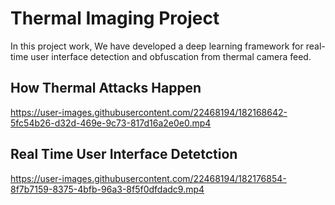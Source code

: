 # Thermal Imaging Project

In this project work, We have developed a deep learning framework for real-time user interface detection and obfuscation from thermal camera feed.
## How Thermal Attacks Happen
https://user-images.githubusercontent.com/22468194/182168642-5fc54b26-d32d-469e-9c73-817d16a2e0e0.mp4

## Real Time User Interface Detetction
https://user-images.githubusercontent.com/22468194/182176854-8f7b7159-8375-4bfb-96a3-8f5f0dfdadc9.mp4


